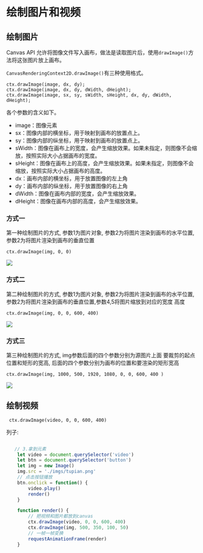 # 绘制图片和视频

## 绘制图片

Canvas API 允许将图像文件写入画布，做法是读取图片后，使用`drawImage()`方法将这张图片放上画布。

`CanvasRenderingContext2D.drawImage()`有三种使用格式。
```
ctx.drawImage(image, dx, dy);
ctx.drawImage(image, dx, dy, dWidth, dHeight);
ctx.drawImage(image, sx, sy, sWidth, sHeight, dx, dy, dWidth, dHeight);
```

各个参数的含义如下。

* image：图像元素
* sx：图像内部的横坐标，用于映射到画布的放置点上。
* sy：图像内部的纵坐标，用于映射到画布的放置点上。
* sWidth：图像在画布上的宽度，会产生缩放效果。如果未指定，则图像不会缩放，按照实际大小占据画布的宽度。
* sHeight：图像在画布上的高度，会产生缩放效果。如果未指定，则图像不会缩放，按照实际大小占据画布的高度。
* dx：画布内部的横坐标，用于放置图像的左上角
* dy：画布内部的纵坐标，用于放置图像的右上角
* dWidth：图像在画布内部的宽度，会产生缩放效果。
* dHeight：图像在画布内部的高度，会产生缩放效果。

### 方式一
第一种绘制图片的方式, 参数1为图片对象, 参数2为将图片渲染到画布的水平位置, 参数2为将图片渲染到画布的垂直位置

 `ctx.drawImage(img, 0, 0)`

![](https://retailtest-1301158478.picsh.myqcloud.com/image/20230801/dd93b2263cfb4c25.png)
### 方式二
 第二种绘制图片的方式, 参数1为图片对象, 参数2为将图片渲染到画布的水平位置, 参数2为将图片渲染到画布的垂直位置,参数4,5将图片缩放到对应的宽度 高度

 `ctx.drawImage(img, 0, 0, 600, 400)`

![](https://retailtest-1301158478.picsh.myqcloud.com/image/20230801/ed6be9af7e278e8e.png)
### 方式三
 第三种绘制图片的方式, img参数后面的四个参数分别为源图片上面 要裁剪的起点位置和矩形的宽高, 后面的四个参数分别为画布的位置和要渲染的矩形宽高

 `ctx.drawImage(img, 1000, 500, 1920, 1080, 0, 0, 600, 400 )`

![](https://retailtest-1301158478.picsh.myqcloud.com/image/20230801/f266c92e2449cf01.png)

## 绘制视频

` ctx.drawImage(video, 0, 0, 600, 400)`

列子:

```javascript

   // 3.拿到元素
    let video = document.querySelector('video')
    let btn = document.querySelector('button')
    let img = new Image()
    img.src = './imgs/tupian.png'
    // 点击按钮播放
    btn.onclick = function() {
        video.play()
        render()
    }

    function render() {
        // 把视频和图片都放到canvas
        ctx.drawImage(video, 0, 0, 600, 400)
        ctx.drawImage(img, 500, 350, 100, 50)
        // 一帧一帧变换
        requestAnimationFrame(render)
    }

```
